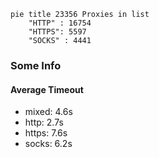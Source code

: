 
```mermaid
pie title 23356 Proxies in list
    "HTTP" : 16754
    "HTTPS": 5597
    "SOCKS" : 4441
```

### Some Info
#### Average Timeout

- mixed: 4.6s
- http: 2.7s
- https: 7.6s
- socks: 6.2s